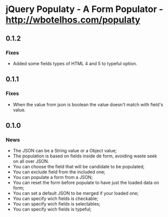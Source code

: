 # jQuery Populaty - A Form Populator - http://wbotelhos.com/populaty

## 0.1.2

### Fixes

+ Added some fields types of HTML 4 and 5 to typeful option.

## 0.1.1

### Fixes

+ When the value from json is boolean the value doesn't match with field's value.

## 0.1.0

### News

+ The JSON can be a String value or a Object value;
+ The population is based on fields inside de form, avoiding waste seek on all over JSON.
+ You can choose the field that will be candidate to be populated;
+ You can exclude field from the included one;
+ You can populate a form from a JSON;
+ You can reset the form before populate to have just the loaded data on form;
+ You can set a default JSON to be merged if your loaded one;
+ You can specify wich fields is checkable;
+ You can specify wich fields is selectables;
+ You can specify wich fields is typeful;
